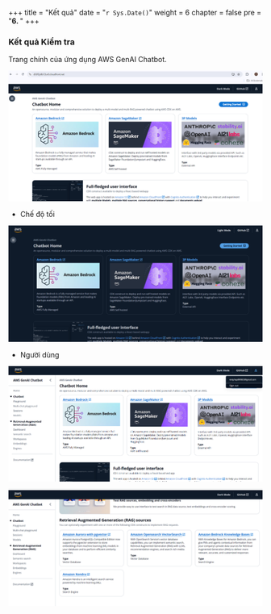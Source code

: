+++
title = "Kết quả"
date = "`r Sys.Date()`"
weight = 6
chapter = false
pre = "<b>6. </b>"
+++

### Kết quả Kiểm tra
Trang chính của ứng dụng AWS GenAI Chatbot.

![10-testresult](/images/10-testresult/001-10-testresult.png?width=90pc)

- Chế độ tối

![10-testresult](/images/10-testresult/002-10-testresult.png?width=90pc)

- Người dùng

![10-testresult](/images/10-testresult/003-10-testresult.png?width=90pc)

![10-testresult](/images/10-testresult/004-10-testresult.png?width=90pc)
